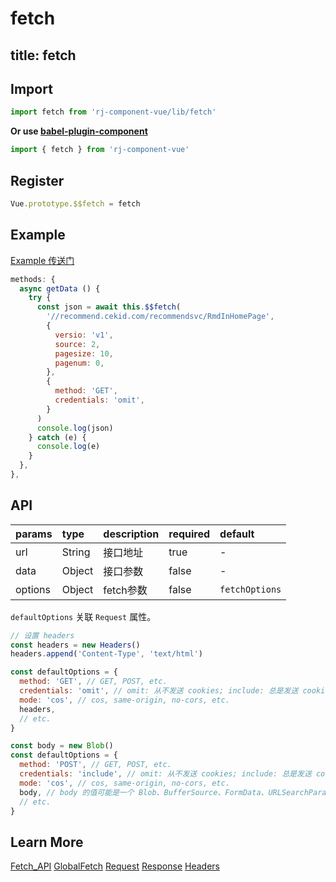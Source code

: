 # fetch

title: fetch
---

## Import

``` js
import fetch from 'rj-component-vue/lib/fetch'
```

**Or use [babel-plugin-component](https://www.npmjs.com/package/babel-plugin-component)**

``` js
import { fetch } from 'rj-component-vue'
```

## Register

``` js
Vue.prototype.$$fetch = fetch
```

## Example

[Example 传送门](//zhouyu1993.github.io/rjcv/#/fetch)


``` js
methods: {
  async getData () {
    try {
      const json = await this.$$fetch(
        '//recommend.cekid.com/recommendsvc/RmdInHomePage',
        {
          versio: 'v1',
          source: 2,
          pagesize: 10,
          pagenum: 0,
        },
        {
          method: 'GET',
          credentials: 'omit',
        }
      )
      console.log(json)
    } catch (e) {
      console.log(e)
    }
  },
},
```

## API

| params | type | description | required | default |
|:---|:---|:---|:---|:---|
| url | String | 接口地址 | true | - |
| data | Object | 接口参数 | false | - |
| options | Object | fetch参数 | false | `fetchOptions` |

`defaultOptions` 关联 `Request` 属性。

``` js
// 设置 headers
const headers = new Headers()
headers.append('Content-Type', 'text/html')

const defaultOptions = {
  method: 'GET', // GET, POST, etc.
  credentials: 'omit', // omit: 从不发送 cookies; include: 总是发送 cookies (即使跨域); same-origin: 只有当 url 与响应脚本同源才发送 cookies
  mode: 'cos', // cos, same-origin, no-cors, etc.
  headers,
  // etc.
}
```

``` js
const body = new Blob()
const defaultOptions = {
  method: 'POST', // GET, POST, etc.
  credentials: 'include', // omit: 从不发送 cookies; include: 总是发送 cookies (即使跨域); same-origin: 只有当 url 与响应脚本同源才发送 cookies
  mode: 'cos', // cos, same-origin, no-cors, etc.
  body, // body 的值可能是一个 Blob、BufferSource、FormData、URLSearchParams 或者 USVString 对象。注意 GET 或 HEAD 方法的请求不能包含 body 信息
  // etc.
}
```

## Learn More

[Fetch_API](https://developer.mozilla.org/zh-CN/docs/Web/API/Fetch_API)
[GlobalFetch](https://developer.mozilla.org/zh-CN/docs/Web/API/GlobalFetch)
[Request](https://developer.mozilla.org/zh-CN/docs/Web/API/Request)
[Response](https://developer.mozilla.org/zh-CN/docs/Web/API/Response)
[Headers](https://developer.mozilla.org/zh-CN/docs/Web/API/Headers)

